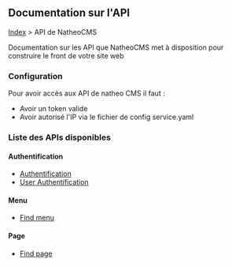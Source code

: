 ## Documentation sur l'API

[Index](../../index.md) > API de NatheoCMS

Documentation sur les API que NatheoCMS met à disposition pour construire le front de votre site web

### Configuration ###
Pour avoir accès aux API de natheo CMS il faut :
* Avoir un token valide 
* Avoir autorisé l'IP via le fichier de config service.yaml

### Liste des APIs disponibles

#### Authentification
* [Authentification](References/authentication.md)
* [User Authentification](References/user_authentication.md)

#### Menu
* [Find menu](References/find_menu.md)

#### Page
* [Find page](References/find_page.md)
